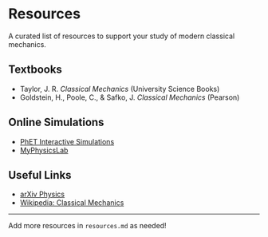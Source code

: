# Resources

A curated list of resources to support your study of modern classical mechanics.

## Textbooks
- Taylor, J. R. *Classical Mechanics* (University Science Books)
- Goldstein, H., Poole, C., & Safko, J. *Classical Mechanics* (Pearson)

## Online Simulations
- [PhET Interactive Simulations](https://phet.colorado.edu/)
- [MyPhysicsLab](https://www.myphysicslab.com/)

## Useful Links
- [arXiv Physics](https://arxiv.org/archive/physics)
- [Wikipedia: Classical Mechanics](https://en.wikipedia.org/wiki/Classical_mechanics)

---

Add more resources in `resources.md` as needed!
